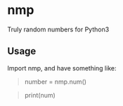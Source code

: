# nmp
Truly random numbers for Python3


## Usage
Import nmp, and have something like:

> number = nmp.num()

> print(num)
